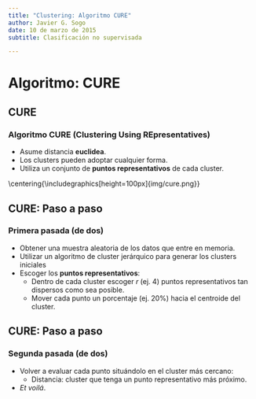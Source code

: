 ```yaml
---
title: "Clustering: Algoritmo CURE"
author: Javier G. Sogo
date: 10 de marzo de 2015
subtitle: Clasificación no supervisada

---
```



# Algoritmo: CURE

## CURE

### Algoritmo CURE (Clustering Using REpresentatives)
 * Asume distancia **euclidea**.
 * Los clusters pueden adoptar cualquier forma.
 * Utiliza un conjunto de **puntos representativos** de cada cluster.

\centering{\includegraphics[height=100px]{img/cure.png}}


## CURE: Paso a paso

### Primera pasada (de dos)
 * Obtener una muestra aleatoria de los datos que entre en memoria.
 * Utilizar un algoritmo de cluster jerárquico para generar los clusters iniciales
 * Escoger los **puntos representativos**:
    * Dentro de cada cluster escoger $r$ (ej. 4) puntos representativos tan dispersos como sea posible.
    * Mover cada punto un porcentaje (ej. 20%) hacia el centroide del cluster.


## CURE: Paso a paso

### Segunda pasada (de dos)
 * Volver a evaluar cada punto situándolo en el cluster más cercano:
    * Distancia: cluster que tenga un punto representativo más próximo.
 * *Et voilá*.


